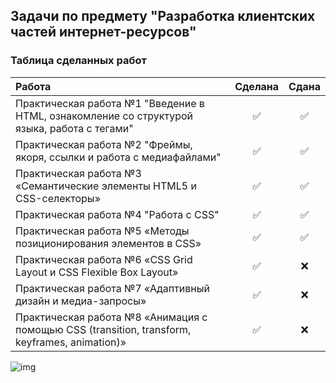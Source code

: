 ## Задачи по предмету "Разработка клиентских частей интернет-ресурсов"
### Таблица сделанных работ
| Работа      |    Сделана   |     Сдана     |
| :---        |    :----:    |     :---:     |
| Практическая работа №1 "Введение в HTML, ознакомление со структурой языка, работа с тегами"   | ✅|✅|
| Практическая работа №2 "Фреймы, якоря, ссылки и работа с медиафайлами"                        | ✅|✅|
| Практическая работа №3 «Семантические элементы HTML5 и CSS-селекторы»                         | ✅|✅|
| Практическая работа №4 "Работа с CSS"                                                         | ✅|✅|
| Практическая работа №5 «Методы позиционирования элементов в CSS»                              | ✅|✅|
| Практическая работа №6 «CSS Grid Layout и CSS Flexible Box Layout»                            | ✅|❌|
| Практическая работа №7 «Адаптивный дизайн и медиа-запросы»                                    | ✅|❌|
| Практическая работа №8 «Анимация с помощью CSS (transition, transform, keyframes, animation)» | ✅|❌|
![img](https://media2.giphy.com/media/yYSSBtDgbbRzq/giphy.gif?cid=ecf05e47gdihufmx7yvl1pij9zipaoacjoxndpxsoo79uo2r&rid=giphy.gif&ct=g)
